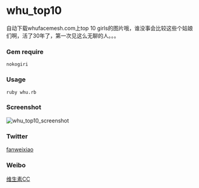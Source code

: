 whu_top10
=========

自动下载whufacemesh.com上top 10 girls的图片哦，谁没事会比较这些个姑娘们啊，活了30年了，第一次见这么无聊的人。。。

### Gem require 
`nokogiri`

### Usage
`ruby whu.rb`

### Screenshot
![whu_top10_screenshot](http://ww1.sinaimg.cn/large/620092a9jw1dv2d6rb0l8j.jpg)

### Twitter
[fanweixiao](https://twitter.com/fanweixiao)

### Weibo
[维生素CC](http://weibo.com/fanweixiao)

